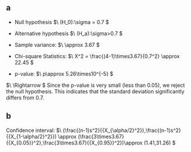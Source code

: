 ## a
- Null hypothesis
$\ (H_0):\sigma = 0.7 \$

- Alternative hypothesis
$\ (H_a):\sigma>0.7 \$

- Sample variance:
$\ \approx 3.67 \$

- Chi-square Statistics:
$\ X^2 = \frac{(4-1)\times3.67}{0.7^2} \approx 22.45 \$

- p-value:
$\ p\approx 5.26\times10^{-5} \$

$\ \Rightarrow \$
Since the p-value is very small (less than 0.05), we reject the null hypothesis. This indicates that the standard deviation significantly differs from 0.7.

## b
Confidence interval:
$\ (\frac{(n-1)s^2}{{X_{\alpha/2}^2}},\frac{(n-1)s^2}{{X_{1-\alpha/2}^2}}) \approx (\frac{3\times3.67}{{X_{0.05}}^2},\frac{3\times3.67}{{X_{0.95}}^2})\approx (1.41,31.26) \$
